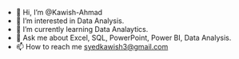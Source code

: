 - 👋 Hi, I’m @Kawish-Ahmad
- 👀 I’m interested in Data Analysis.
- 🌱 I’m currently learning Data Analaytics.
- 💞 Ask me about Excel, SQL, PowerPoint, Power BI, Data Analysis.
- 📫 How to reach me syedkawish3@gmail.com

<!---
Kawish-Ahmad/Kawish-Ahmad is a ✨ special ✨ repository because its `README.md` (this file) appears on your GitHub profile.
You can click the Preview link to take a look at your changes.
--->
